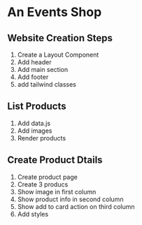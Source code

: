 # An Events Shop

## Website Creation Steps

1. Create a Layout Component
2. Add header
3. Add main section
4. Add footer
5. add tailwind classes

## List Products

1. Add data.js
2. Add images
3. Render products

## Create Product Dtails

1. Create product page
2. Create 3 producs
3. Show image in first column
4. Show product info in second column
5. Show add to card action on third column
6. Add styles
